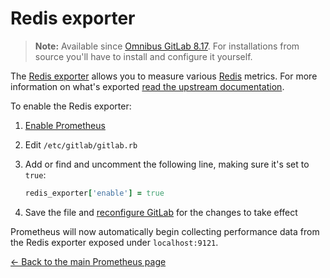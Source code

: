 # Redis exporter

>**Note:**
Available since [Omnibus GitLab 8.17][1118]. For installations from source
you'll have to install and configure it yourself.

The [Redis exporter] allows you to measure various [Redis] metrics. For more
information on what's exported [read the upstream documentation][redis-exp].

To enable the Redis exporter:

1. [Enable Prometheus](index.md#configuring-prometheus)
1. Edit `/etc/gitlab/gitlab.rb`
1. Add or find and uncomment the following line, making sure it's set to `true`:

   ```ruby
   redis_exporter['enable'] = true
   ```

1. Save the file and [reconfigure GitLab][reconfigure] for the changes to
   take effect

Prometheus will now automatically begin collecting performance data from
the Redis exporter exposed under `localhost:9121`.

[← Back to the main Prometheus page](index.md)

[1118]: https://gitlab.com/gitlab-org/omnibus-gitlab/-/merge_requests/1118
[redis]: https://redis.io
[redis exporter]: https://github.com/oliver006/redis_exporter
[redis-exp]: https://github.com/oliver006/redis_exporter/blob/master/README.md#whats-exported
[prometheus]: https://prometheus.io
[reconfigure]: ../../restart_gitlab.md#omnibus-gitlab-reconfigure
